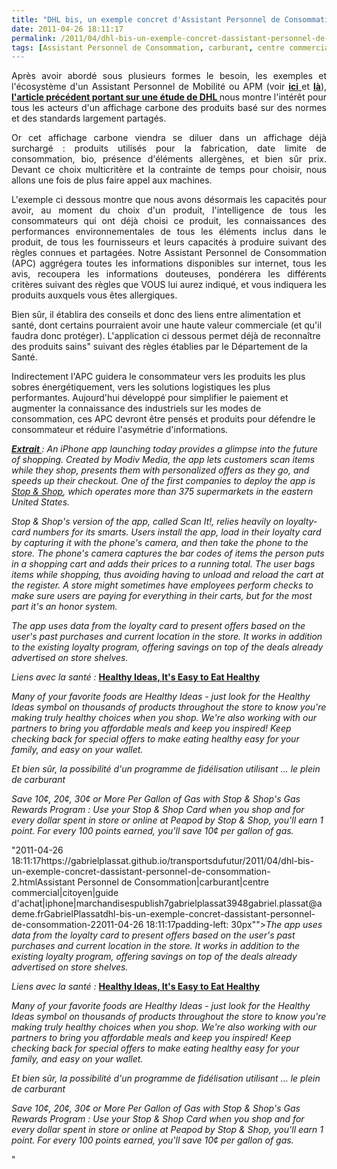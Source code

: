 ```yaml
---
title: "DHL bis, un exemple concret d'Assistant Personnel de Consommation"
date: 2011-04-26 18:11:17
permalink: /2011/04/dhl-bis-un-exemple-concret-dassistant-personnel-de-consommation-2.html
tags: [Assistant Personnel de Consommation, carburant, centre commercial, citoyen, guide d'achat, iphone, marchandises]
---
```


<p style="text-align: justify">Après avoir abordé sous plusieurs formes le besoin, les exemples et l'écosystème d'un Assistant Personnel de Mobilité ou APM (voir <strong><a href="https://gabrielplassat.github.io/transportsdufutur/2010/11/metanote-tdf-10-nous-etions-nous-sommes-et-nous-serons-des-cyborgs-lassistant-personnel-de-mobilite.html" target="_blank">ici </a></strong>et <strong><a href="https://gabrielplassat.github.io/transportsdufutur/2011/04/personnal-travel-assistant-assistant-personnel-de-mobilite-seoul.html" target="_blank">là</a></strong>), <strong><a href="https://gabrielplassat.github.io/transportsdufutur/2011/04/dhl-les-solutions-logistiques-durables-passent-par-plus-de-transparence-plus-de-regulation-plus-de-c.html" target="_blank">l'article précédent portant sur une étude de DHL </a></strong>nous montre l'intérêt pour tous les acteurs d'un affichage carbone des produits basé sur des normes et des standards largement partagés.</p> <p style="text-align: justify">Or cet affichage carbone viendra se diluer dans un affichage déjà surchargé : produits utilisés pour la fabrication, date limite de consommation, bio, présence d'éléments allergènes, et bien sûr prix. Devant ce choix multicritère et la contrainte de temps pour choisir, nous allons une fois de plus faire appel aux machines.</p> <p style="text-align: justify">L'exemple ci dessous montre que nous avons désormais les capacités pour avoir, au moment du choix d'un produit, l'intelligence de tous les consommateurs qui ont déjà choisi ce produit, les connaissances des performances environnementales de tous les éléments inclus dans le produit, de tous les fournisseurs et leurs capacités à produire suivant des règles connues et partagées. Notre Assistant Personnel de Consommation (APC) aggrégera toutes les informations disponibles sur internet, tous les avis, recoupera les informations douteuses, pondérera les différents critères suivant des règles que VOUS lui aurez indiqué, et vous indiquera les produits auxquels vous êtes allergiques. </p>  <!--more-->  Bien sûr, il établira des conseils et donc des liens entre alimentation et santé, dont certains pourraient avoir une haute valeur commerciale (et qu'il faudra donc protéger). L'application ci dessous permet déjà de reconnaître des produits sains" suivant des règles établies par le Département de la Santé. <p style=""text-align: justify"">Indirectement l'APC guidera le consommateur vers les produits les plus sobres énergétiquement, vers les solutions logistiques les plus performantes. Aujourd'hui développé pour simplifier le paiement et augmenter la connaissance des industriels sur les modes de consommation, ces APC devront être pensés et produits pour défendre le consommateur et réduire l'asymétrie d'informations.</p> <p></p> <p style=""text-align: justifypadding-left: 30px""><em><strong><a href=""http://www.technologyreview.com/communications/37457/page2/"" target=""_blank"">Extrait </a></strong>: An iPhone app launching today provides a glimpse into the future of shopping. Created by Modiv Media, the app lets customers scan items while they shop, presents them with personalized offers as they go, and speeds up their checkout. One of the first companies to deploy the app is <a href=""http://www.stopandshop.com/"" target=""_blank"">Stop & Shop</a>, which operates more than 375 supermarkets in the eastern United States.</em></p> <p style=""text-align: justifypadding-left: 30px""><em>Stop & Shop's version of the app, called Scan It!, relies heavily on loyalty-card numbers for its smarts. Users install the app, load in their loyalty card by capturing it with the phone's camera, and then take the phone to the store. The phone's camera captures the bar codes of items the person puts in a shopping cart and adds their prices to a running total. The user bags items while shopping, thus avoiding having to unload and reload the cart at the register. A store might sometimes have employees perform checks to make sure users are paying for everything in their carts, but for the most part it's an honor system.</em></p> <p style=""text-align: justifypadding-left: 30px""><em>The app uses data from the loyalty card to present offers based on the user's past purchases and current location in the store. It works in addition to the existing loyalty program, offering savings on top of the deals already advertised on store shelves.</em></p> <p style=""text-align: justifypadding-left: 30px""><em>Liens avec la santé : </em><strong><a href=""http://www.stopandshop.com/living_well/index.htm?linkid=MN"" target=""_blank"">Healthy Ideas, It's Easy to Eat Healthy </a></strong></p> <p style=""text-align: justifypadding-left: 30px""><em>Many of your favorite foods are Healthy Ideas - just look for the Healthy Ideas symbol on thousands of products throughout the store to know you're making truly healthy choices when you shop. We're also working with our partners to bring you affordable meals and keep you inspired! Keep checking back for special offers to make eating healthy easy for your family, and easy on your wallet.</em></p> <p style=""text-align: justifypadding-left: 30px""><em>Et bien sûr, la possibilité d'un programme de fidélisation utilisant ... le plein de carburant </em></p> <p style=""text-align: justifypadding-left: 30px""><em>Save 10¢, 20¢, 30¢ or More Per Gallon of Gas with Stop & Shop's Gas Rewards Program : Use your Stop & Shop Card when you shop and for every dollar spent in store or online at Peapod by Stop & Shop, you'll earn 1 point. For every 100 points earned, you'll save 10¢ per gallon of gas.</em></p>"2011-04-26 18:11:17https://gabrielplassat.github.io/transportsdufutur/2011/04/dhl-bis-un-exemple-concret-dassistant-personnel-de-consommation-2.htmlAssistant Personnel de Consommation|carburant|centre commercial|citoyen|guide d'achat|iphone|marchandisespublish7gabrielplassat3948gabriel.plassat@ademe.frGabrielPlassatdhl-bis-un-exemple-concret-dassistant-personnel-de-consommation-22011-04-26 18:11:17padding-left: 30px""><em>The app uses data from the loyalty card to present offers based on the user's past purchases and current location in the store. It works in addition to the existing loyalty program, offering savings on top of the deals already advertised on store shelves.</em></p> <p style=""text-align: justifypadding-left: 30px""><em>Liens avec la santé : </em><strong><a href=""http://www.stopandshop.com/living_well/index.htm?linkid=MN"" target=""_blank"">Healthy Ideas, It's Easy to Eat Healthy </a></strong></p> <p style=""text-align: justifypadding-left: 30px""><em>Many of your favorite foods are Healthy Ideas - just look for the Healthy Ideas symbol on thousands of products throughout the store to know you're making truly healthy choices when you shop. We're also working with our partners to bring you affordable meals and keep you inspired! Keep checking back for special offers to make eating healthy easy for your family, and easy on your wallet.</em></p> <p style=""text-align: justifypadding-left: 30px""><em>Et bien sûr, la possibilité d'un programme de fidélisation utilisant ... le plein de carburant </em></p> <p style=""text-align: justifypadding-left: 30px""><em>Save 10¢, 20¢, 30¢ or More Per Gallon of Gas with Stop & Shop's Gas Rewards Program : Use your Stop & Shop Card when you shop and for every dollar spent in store or online at Peapod by Stop & Shop, you'll earn 1 point. For every 100 points earned, you'll save 10¢ per gallon of gas.</em></p>"
